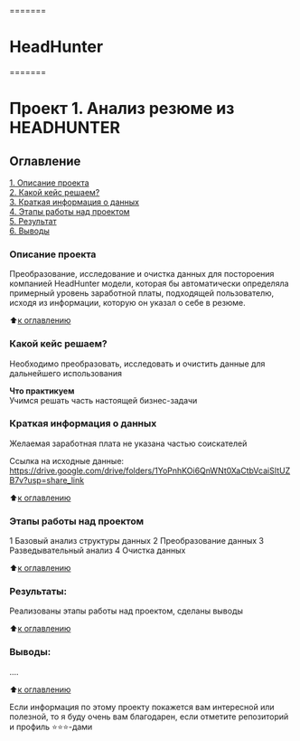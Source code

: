 =======
# HeadHunter
=======

# Проект 1. Анализ резюме из HEADHUNTER

## Оглавление  
[1. Описание проекта](README.md#Описание-проекта)  
[2. Какой кейс решаем?](README.md#Какой-кейс-решаем)  
[3. Краткая информация о данных](README.md#Краткая-информация-о-данных)  
[4. Этапы работы над проектом](README.md#Этапы-работы-над-проектом)  
[5. Результат](README.md#Результаты)    
[6. Выводы](README.md#Выводы) 

### Описание проекта    
Преобразование, исследование и очистка данных для постороения компанией HeadHunter модели, которая бы автоматически определяла примерный уровень заработной платы, подходящей пользователю, исходя из информации, которую он указал о себе в резюме.

:arrow_up:[к оглавлению](README.md#Оглавление)


### Какой кейс решаем?    
Необходимо преобразовать, исследовать и очистить данные для дальнейшего использования 

**Что практикуем**     
Учимся решать часть настоящей бизнес-задачи

### Краткая информация о данных

Желаемая заработная плата не указана частью соискателей

Ссылка на исходные данные: https://drive.google.com/drive/folders/1YoPnhKOi6QnWNt0XaCtbVcaiSItUZB7v?usp=share_link

  
:arrow_up:[к оглавлению](README.md#Оглавление)


### Этапы работы над проектом  
1 Базовый анализ структуры данных
2 Преобразование данных
3 Разведывательный анализ
4 Очистка данных

:arrow_up:[к оглавлению](README.md#Оглавление)


### Результаты:  
Реализованы этапы работы над проектом, сделаны выводы

:arrow_up:[к оглавлению](README.md#Оглавление)


### Выводы:  
....

:arrow_up:[к оглавлению](README.md#Оглавление)


Если информация по этому проекту покажется вам интересной или полезной, то я буду очень вам благодарен, если отметите репозиторий и профиль ⭐️⭐️⭐️-дами
